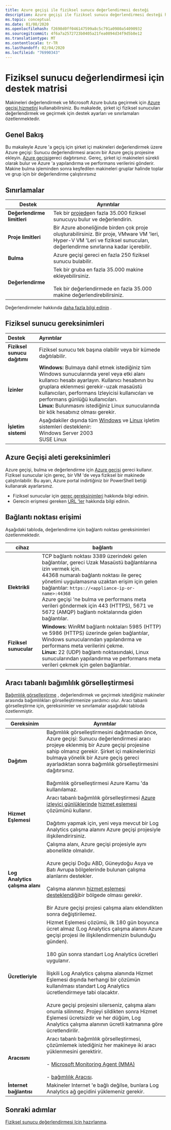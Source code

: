 ```yaml
---
title: Azure geçişi ile fiziksel sunucu değerlendirmesi desteği
description: Azure geçişi ile fiziksel sunucu değerlendirmesi desteği hakkında bilgi edinin.
ms.topic: conceptual
ms.date: 01/08/2020
ms.openlocfilehash: f2698d0ff046147599a8c5c791a0980a54090932
ms.sourcegitcommit: 4f6a7a2572723b0405a21fea0894d34f9d5b8e12
ms.translationtype: MT
ms.contentlocale: tr-TR
ms.lasthandoff: 02/04/2020
ms.locfileid: "76990343"
---
```

# <a name="support-matrix-for-physical-server-assessment"></a>Fiziksel sunucu değerlendirmesi için destek matrisi 

Makineleri değerlendirmek ve Microsoft Azure buluta geçirmek için [Azure geçişi hizmetini](migrate-overview.md) kullanabilirsiniz. Bu makalede, şirket içi fiziksel sunucuları değerlendirmek ve geçirmek için destek ayarları ve sınırlamaları özetlenmektedir.


## <a name="overview"></a>Genel Bakış

Bu makaleyle Azure 'a geçiş için şirket içi makineleri değerlendirmek üzere Azure geçişi: Sunucu değerlendirmesi aracını bir Azure geçiş projesine ekleyin. [Azure geçişi](migrate-appliance.md)gereci dağıtırsınız. Gereç, şirket içi makineleri sürekli olarak bulur ve Azure 'a yapılandırma ve performans verilerini gönderir. Makine bulma işleminden sonra keşfedilen makineleri gruplar halinde toplar ve grup için bir değerlendirme çalıştırırsınız

## <a name="limitations"></a>Sınırlamalar

**Destek** | **Ayrıntılar**
--- | ---
**Değerlendirme limitleri**| Tek bir [projede](migrate-support-matrix.md#azure-migrate-projects)en fazla 35.000 fiziksel sunucuyu bulur ve değerlendirin.
**Proje limitleri** | Bir Azure aboneliğinde birden çok proje oluşturabilirsiniz. Bir proje, VMware VM 'leri, Hyper-V VM 'Leri ve fiziksel sunucuları, değerlendirme sınırlarına kadar içerebilir.
**Bulma** | Azure geçişi gereci en fazla 250 fiziksel sunucu bulabilir.
**Değerlendirme** | Tek bir gruba en fazla 35.000 makine ekleyebilirsiniz.<br/><br/> Tek bir değerlendirmede en fazla 35.000 makine değerlendirebilirsiniz.

Değerlendirmeler hakkında [daha fazla bilgi edinin](concepts-assessment-calculation.md) .




## <a name="physical-server-requirements"></a>Fiziksel sunucu gereksinimleri

| **Destek**                | **Ayrıntılar**               
| :-------------------       | :------------------- |
| **Fiziksel sunucu dağıtımı**       | Fiziksel sunucu tek başına olabilir veya bir kümede dağıtılabilir. |
| **İzinler**           | **Windows:** Bulmaya dahil etmek istediğiniz tüm Windows sunucularında yerel veya etki alanı kullanıcı hesabı ayarlayın. Kullanıcı hesabının bu gruplara eklenmesi gerekir-uzak masaüstü kullanıcıları, performans Izleyicisi kullanıcıları ve performans günlüğü kullanıcıları. <br/> **Linux:** Bulunmasını istediğiniz Linux sunucularında bir kök hesabınız olması gerekir. |
| **İşletim sistemi** | Aşağıdakiler dışında tüm [Windows](https://support.microsoft.com/help/2721672/microsoft-server-software-support-for-microsoft-azure-virtual-machines) ve [Linux](https://docs.microsoft.com/azure/virtual-machines/linux/endorsed-distros) işletim sistemleri desteklenir:<br/> Windows Server 2003 <br/> SUSE Linux|


## <a name="azure-migrate-appliance-requirements"></a>Azure Geçişi aleti gereksinimleri

Azure geçişi, bulma ve değerlendirme için [Azure geçişi](migrate-appliance.md) gereci kullanır. Fiziksel sunucular için gereç, bir VM 'de veya fiziksel bir makinede çalıştırılabilir. Bu ayarı, Azure portal indirtiğiniz bir PowerShell betiği kullanarak ayarlarsınız.

- Fiziksel sunucular için [gereç gereksinimleri](migrate-appliance.md#appliance---physical) hakkında bilgi edinin.
- Gerecin erişmesi gereken [URL 'ler](migrate-appliance.md#url-access) hakkında bilgi edinin.

## <a name="port-access"></a>Bağlantı noktası erişimi

Aşağıdaki tabloda, değerlendirme için bağlantı noktası gereksinimleri özetlenmektedir.

**cihaz** | **bağlantı**
--- | ---
**Elektrikli** | TCP bağlantı noktası 3389 üzerindeki gelen bağlantılar, gereci Uzak Masaüstü bağlantılarına izin vermek için.<br/> 44368 numaralı bağlantı noktası ile gereç yönetimi uygulamasına uzaktan erişim için gelen bağlantılar: ``` https://<appliance-ip-or-name>:44368 ```<br/> Azure geçişi 'ne bulma ve performans meta verileri göndermek için 443 (HTTPS), 5671 ve 5672 (AMQP) bağlantı noktalarında giden bağlantılar.
**Fiziksel sunucular** | **Windows:** WinRM bağlantı noktaları 5985 (HTTP) ve 5986 (HTTPS) üzerinde gelen bağlantılar, Windows sunucularından yapılandırma ve performans meta verilerini çekme. <br/> **Linux:**  22 (UDP) bağlantı noktasındaki, Linux sunucularından yapılandırma ve performans meta verileri çekmek için gelen bağlantılar. |

## <a name="agent-based-dependency-visualization"></a>Aracı tabanlı bağımlılık görselleştirmesi

[Bağımlılık görselleştirme](concepts-dependency-visualization.md) , değerlendirmek ve geçirmek istediğiniz makineler arasında bağımlılıkları görselleştirmenize yardımcı olur. Aracı tabanlı görselleştirme için, gereksinimler ve sınırlamalar aşağıdaki tabloda özetlenmiştir.


**Gereksinim** | **Ayrıntılar**
--- | ---
**Dağıtım** | Bağımlılık görselleştirmesini dağıtmadan önce, Azure geçişi: Sunucu değerlendirmesi aracı projeye eklenmiş bir Azure geçişi projesine sahip olmanız gerekir. Şirket içi makinelerinizi bulmaya yönelik bir Azure geçiş gereci ayarladıktan sonra bağımlılık görselleştirmesini dağıtırsınız.<br/><br/> Bağımlılık görselleştirmesi Azure Kamu 'da kullanılamaz.
**Hizmet Eşlemesi** | Aracı tabanlı bağımlılık görselleştirmesi [Azure izleyici günlüklerinde](https://docs.microsoft.com/azure/log-analytics/log-analytics-overview) [hizmet eşlemesi](https://docs.microsoft.com/azure/operations-management-suite/operations-management-suite-service-map) çözümünü kullanır.<br/><br/> Dağıtımı yapmak için, yeni veya mevcut bir Log Analytics çalışma alanını Azure geçişi projesiyle ilişkilendirirsiniz.
**Log Analytics çalışma alanı** | Çalışma alanı, Azure geçişi projesiyle aynı abonelikte olmalıdır.<br/><br/> Azure geçişi Doğu ABD, Güneydoğu Asya ve Batı Avrupa bölgelerinde bulunan çalışma alanlarını destekler.<br/><br/>  Çalışma alanının [hizmet eşlemesi desteklendiği](https://docs.microsoft.com/azure/azure-monitor/insights/vminsights-enable-overview#prerequisites)bir bölgede olması gerekir.<br/><br/> Bir Azure geçişi projesi çalışma alanı eklendikten sonra değiştirilemez.
**Ücretleriyle** | Hizmet Eşlemesi çözümü, ilk 180 gün boyunca ücret almaz (Log Analytics çalışma alanını Azure geçişi projesi ile ilişkilendirmenizin bulunduğu günden).<br/><br/> 180 gün sonra standart Log Analytics ücretleri uygulanır.<br/><br/> İlişkili Log Analytics çalışma alanında Hizmet Eşlemesi dışında herhangi bir çözümün kullanılması standart Log Analytics ücretlendirmeye tabi olacaktır.<br/><br/> Azure geçişi projesini silerseniz, çalışma alanı onunla silinmez. Projeyi sildikten sonra Hizmet Eşlemesi ücretsizdir ve her düğüm, Log Analytics çalışma alanının ücretli katmanına göre ücretlendirilir.
**Aracısını** | Aracı tabanlı bağımlılık görselleştirmesi, çözümlemek istediğiniz her makineye iki aracı yüklenmesini gerektirir.<br/><br/> - [Microsoft Monitoring Agent (MMA)](https://docs.microsoft.com/azure/log-analytics/log-analytics-agent-windows)<br/><br/> - [bağımlılık Aracısı](https://docs.microsoft.com/azure/azure-monitor/platform/agents-overview#dependency-agent). 
**İnternet bağlantısı** | Makineler Internet 'e bağlı değilse, bunlara Log Analytics ağ geçidini yüklemeniz gerekir.

## <a name="next-steps"></a>Sonraki adımlar

[Fiziksel sunucu değerlendirmesi Için hazırlanma](tutorial-prepare-physical.md).
